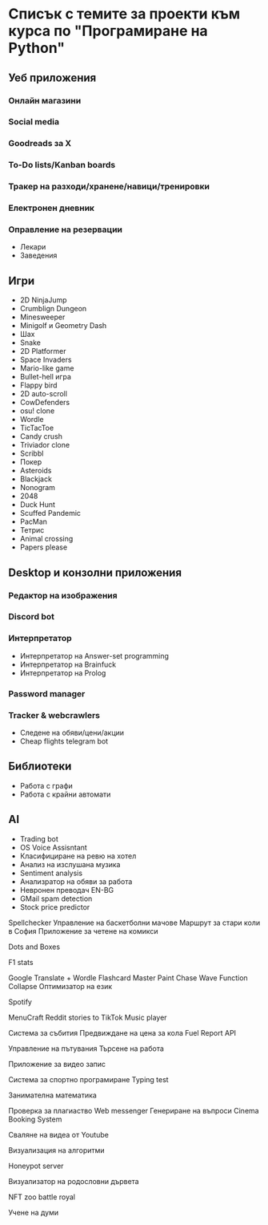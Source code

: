 # Списък с темите за проекти към курса по "Програмиране на Python"

## Уеб приложения

### Онлайн магазини

### Social media

### Goodreads за X

### To-Do lists/Kanban boards

### Тракер на разходи/хранене/навици/тренировки

### Електронен дневник

### Оправление на резервации

- Лекари
- Заведения

## Игри

- 2D NinjaJump
- Crumblign Dungeon
- Minesweeper
- Minigolf и Geometry Dash
- Шах
- Snake
- 2D Platformer
- Space Invaders
- Mario-like game
- Bullet-hell игра
- Flappy bird
- 2D auto-scroll
- CowDefenders
- osu! clone
- Wordle
- TicTacToe
- Candy crush
- Triviador clone
- Scribbl
- Покер
- Asteroids
- Blackjack
- Nonogram
- 2048
- Duck Hunt
- Scuffed Pandemic
- PacMan
- Тетрис
- Animal crossing
- Papers please

## Desktop и конзолни приложения

### Редактор на изображения

### Discord bot

### Интерпретатор

- Интерпретатор на Answer-set programming
- Интерпретатор на Brainfuck
- Интерпретатор на Prolog

### Password manager

### Tracker & webcrawlers

- Следене на обяви/цени/акции
- Cheap flights telegram bot

## Библиотеки

- Работа с графи
- Работа с крайни автомати

## AI

- Trading bot
- OS Voice Assisntant
- Класифициране на ревю на хотел
- Анализ на изслушана музика
- Sentiment analysis
- Анализратор на обяви за работа
- Невронен преводач EN-BG
- GMail spam detection
- Stock price predictor

Spellchecker
Управление на баскетболни мачове
Маршрут за стари коли в София
Приложение за четене на комикси

Dots and Boxes

F1 stats

Google Translate + Wordle
Flashcard Master
Paint Chase
Wave Function Collapse
Оптимизатор на език

Spotify

MenuCraft
Reddit stories to TikTok
Music player

Система за събития
Предвиждане на цена за кола
Fuel Report API

Управление на пътувания
Търсене на работа

Приложение за видео запис

Система за спортно програмиране
Typing test

Занимателна математика

Проверка за плагиаство
Web messenger
Генериране на въпроси
Cinema Booking System

Сваляне на видеа от Youtube

Визуализация на алгоритми

Honeypot server

Визуализатор на родословни дървета

NFT zoo battle royal

Учене на думи
